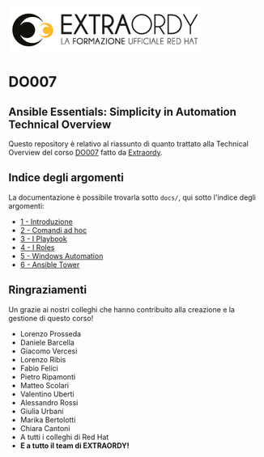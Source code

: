 
![Extraordy](img/extraordy.png)

# DO007
## Ansible Essentials: Simplicity in Automation Technical Overview

Questo repository è relativo al riassunto di quanto trattato alla Technical Overview del corso [DO007](do007.it) fatto da [Extraordy](extraordy.it).

## Indice degli argomenti

La documentazione è possibile trovarla sotto `docs/`, qui sotto l'indice degli argomenti:

- [1 - Introduzione](docs/1_Introduzione/README.md)
- [2 - Comandi ad hoc](docs/2_Comandi_adhoc/README.md)
- [3 - I Playbook](docs/3_Playbook/README.md)
- [4 - I Roles](docs/4_Roles/README.md)
- [5 - Windows Automation](docs/5_Windows_automation/README.md)
- [6 - Ansible Tower](docs/6_Ansible_Tower/README.md)


## Ringraziamenti

Un grazie ai nostri colleghi che hanno contribuito alla creazione e la gestione di questo corso!

  - Lorenzo Prosseda
  - Daniele Barcella
  - Giacomo Vercesi
  - Lorenzo Ribis
  - Fabio Felici
  - Pietro Ripamonti
  - Matteo Scolari
  - Valentino Uberti
  - Alessandro Rossi
  - Giulia Urbani
  - Marika Bertolotti
  - Chiara Cantoni
  - A tutti i colleghi di Red Hat
  - **E a tutto il team di EXTRAORDY!**
